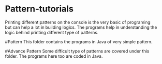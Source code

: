# Pattern-tutorials
Printing different patterns on the console is the very basic of programing but can help a lot in building logics. The programs help in understanding the logic behind printing different type of patterns.

#Pattern
This folder contains the programs in Java of very simple pattern.

#Advance Pattern
Some difficult type of patterns are covered under this folder. The programs here too are coded in Java.
